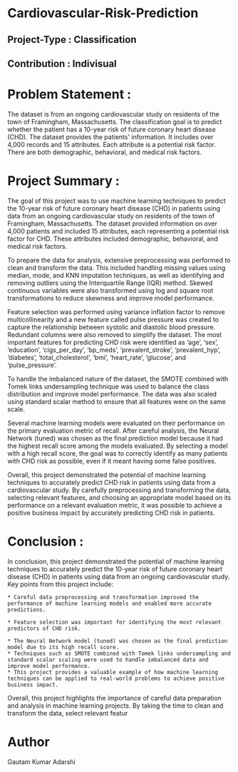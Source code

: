 # Cardiovascular-Risk-Prediction
## Project-Type :  Classification
## Contribution :  Indivisual


# Problem Statement :
The dataset is from an ongoing cardiovascular study on residents of the town of Framingham, Massachusetts. The classification goal is to predict whether the patient has a 10-year risk of future coronary heart disease (CHD). The dataset provides the patients' information. It includes over 4,000 records and 15 attributes. Each attribute is a potential risk factor. There are both demographic, behavioral, and medical risk factors.

# Project Summary :

The goal of this project was to use machine learning techniques to predict the 10-year risk of future coronary heart disease (CHD) in patients using data from an ongoing cardiovascular study on residents of the town of Framingham, Massachusetts. The dataset provided information on over 4,000 patients and included 15 attributes, each representing a potential risk factor for CHD. These attributes included demographic, behavioral, and medical risk factors.

To prepare the data for analysis, extensive preprocessing was performed to clean and transform the data. This included handling missing values using median, mode, and KNN imputation techniques, as well as identifying and removing outliers using the Interquartile Range (IQR) method. Skewed continuous variables were also transformed using log and square root transformations to reduce skewness and improve model performance.

Feature selection was performed using variance inflation factor to remove multicollinearity and a new feature called pulse pressure was created to capture the relationship between systolic and diastolic blood pressure. Redundant columns were also removed to simplify the dataset. The most important features for predicting CHD risk were identified as ‘age’, ‘sex’, ‘education’, ‘cigs_per_day’, ‘bp_meds’, ‘prevalent_stroke’, ‘prevalent_hyp’, ‘diabetes’, ‘total_cholesterol’, ‘bmi’, ‘heart_rate’, ‘glucose’, and ‘pulse_pressure’.

To handle the imbalanced nature of the dataset, the SMOTE combined with Tomek links undersampling technique was used to balance the class distribution and improve model performance. The data was also scaled using standard scalar method to ensure that all features were on the same scale.

Several machine learning models were evaluated on their performance on the primary evaluation metric of recall. After careful analysis, the Neural Network (tuned) was chosen as the final prediction model because it had the highest recall score among the models evaluated. By selecting a model with a high recall score, the goal was to correctly identify as many patients with CHD risk as possible, even if it meant having some false positives.

Overall, this project demonstrated the potential of machine learning techniques to accurately predict CHD risk in patients using data from a cardiovascular study. By carefully preprocessing and transforming the data, selecting relevant features, and choosing an appropriate model based on its performance on a relevant evaluation metric, it was possible to achieve a positive business impact by accurately predicting CHD risk in patients.

# Conclusion :

In conclusion, this project demonstrated the potential of machine learning techniques to accurately predict the 10-year risk of future coronary heart disease (CHD) in patients using data from an ongoing cardiovascular study. Key points from this project include:


    * Careful data preprocessing and transformation improved the performance of machine learning models and enabled more accurate predictions.
  
    * Feature selection was important for identifying the most relevant predictors of CHD risk.
      
    * The Neural Network model (tuned) was chosen as the final prediction model due to its high recall score.
    * Techniques such as SMOTE combined with Tomek links undersampling and standard scalar scaling were used to handle imbalanced data and improve model performance.
    * This project provides a valuable example of how machine learning techniques can be applied to real-world problems to achieve positive business impact.

Overall, this project highlights the importance of careful data preparation and analysis in machine learning projects. By taking the time to clean and transform the data, select relevant featur

# Author
Gautam Kumar Adarshi
